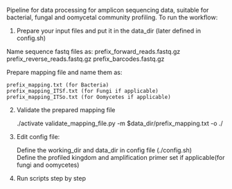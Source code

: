 Pipeline for data processing for amplicon sequencing data, suitable for
bacterial, fungal and oomycetal community profiling.
To run the workflow:
1) Prepare your input files and put it in the data_dir (later defined in config.sh)

Name sequence fastq files as:
    prefix_forward_reads.fastq.gz
    prefix_reverse_reads.fastq.gz
    prefix_barcodes.fastq.gz

Prepare mapping file and name them as:

    prefix_mapping.txt (for Bacteria)
    prefix_mapping_ITSf.txt (for Fungi if applicable)
    prefix_mapping_ITSo.txt (for Oomycetes if applicable)

2) Validate the prepared mapping file

    ./activate
    validate_mapping_file.py -m $data_dir/prefix_mapping.txt -o ./

3) Edit config file:

    Define the working_dir and data_dir in config file (./config.sh)  
    Define the profiled kingdom and amplification primer set if applicable(for fungi and oomycetes)  

4) Run scripts step by step
